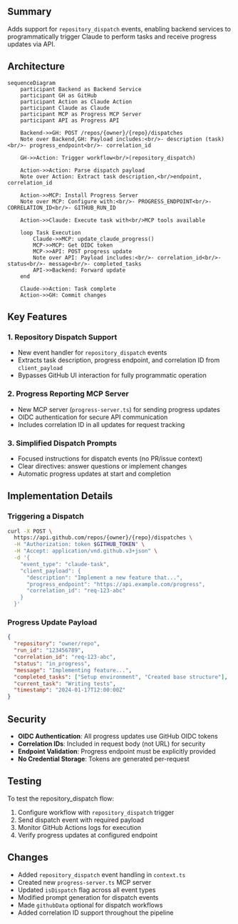 ## Summary

Adds support for `repository_dispatch` events, enabling backend services to programmatically trigger Claude to perform tasks and receive progress updates via API.

## Architecture

```mermaid
sequenceDiagram
    participant Backend as Backend Service
    participant GH as GitHub
    participant Action as Claude Action
    participant Claude as Claude
    participant MCP as Progress MCP Server
    participant API as Progress API

    Backend->>GH: POST /repos/{owner}/{repo}/dispatches
    Note over Backend,GH: Payload includes:<br/>- description (task)<br/>- progress_endpoint<br/>- correlation_id

    GH->>Action: Trigger workflow<br/>(repository_dispatch)

    Action->>Action: Parse dispatch payload
    Note over Action: Extract task description,<br/>endpoint, correlation_id

    Action->>MCP: Install Progress Server
    Note over MCP: Configure with:<br/>- PROGRESS_ENDPOINT<br/>- CORRELATION_ID<br/>- GITHUB_RUN_ID

    Action->>Claude: Execute task with<br/>MCP tools available

    loop Task Execution
        Claude->>MCP: update_claude_progress()
        MCP->>MCP: Get OIDC token
        MCP->>API: POST progress update
        Note over API: Payload includes:<br/>- correlation_id<br/>- status<br/>- message<br/>- completed_tasks
        API->>Backend: Forward update
    end

    Claude->>Action: Task complete
    Action->>GH: Commit changes
```

## Key Features

### 1. Repository Dispatch Support

- New event handler for `repository_dispatch` events
- Extracts task description, progress endpoint, and correlation ID from `client_payload`
- Bypasses GitHub UI interaction for fully programmatic operation

### 2. Progress Reporting MCP Server

- New MCP server (`progress-server.ts`) for sending progress updates
- OIDC authentication for secure API communication
- Includes correlation ID in all updates for request tracking

### 3. Simplified Dispatch Prompts

- Focused instructions for dispatch events (no PR/issue context)
- Clear directives: answer questions or implement changes
- Automatic progress updates at start and completion

## Implementation Details

### Triggering a Dispatch

```bash
curl -X POST \
  https://api.github.com/repos/{owner}/{repo}/dispatches \
  -H "Authorization: token $GITHUB_TOKEN" \
  -H "Accept: application/vnd.github.v3+json" \
  -d '{
    "event_type": "claude-task",
    "client_payload": {
      "description": "Implement a new feature that...",
      "progress_endpoint": "https://api.example.com/progress",
      "correlation_id": "req-123-abc"
    }
  }'
```

### Progress Update Payload

```json
{
  "repository": "owner/repo",
  "run_id": "123456789",
  "correlation_id": "req-123-abc",
  "status": "in_progress",
  "message": "Implementing feature...",
  "completed_tasks": ["Setup environment", "Created base structure"],
  "current_task": "Writing tests",
  "timestamp": "2024-01-17T12:00:00Z"
}
```

## Security

- **OIDC Authentication**: All progress updates use GitHub OIDC tokens
- **Correlation IDs**: Included in request body (not URL) for security
- **Endpoint Validation**: Progress endpoint must be explicitly provided
- **No Credential Storage**: Tokens are generated per-request

## Testing

To test the repository_dispatch flow:

1. Configure workflow with `repository_dispatch` trigger
2. Send dispatch event with required payload
3. Monitor GitHub Actions logs for execution
4. Verify progress updates at configured endpoint

## Changes

- Added `repository_dispatch` event handling in `context.ts`
- Created new `progress-server.ts` MCP server
- Updated `isDispatch` flag across all event types
- Modified prompt generation for dispatch events
- Made `githubData` optional for dispatch workflows
- Added correlation ID support throughout the pipeline
